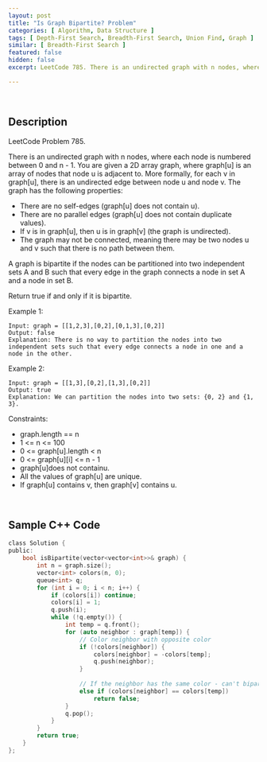 ```yaml
---
layout: post
title: "Is Graph Bipartite? Problem"
categories: [ Algorithm, Data Structure ]
tags: [ Depth-First Search, Breadth-First Search, Union Find, Graph ]
similar: [ Breadth-First Search ]
featured: false
hidden: false
excerpt: LeetCode 785. There is an undirected graph with n nodes, where each node is numbered between 0 and n - 1. You are given a 2D array graph, where graph[u] is an array of nodes that node u is adjacent to. More formally, for each v in graph[u], there is an undirected edge between node u and node v. 

---
```


<br />

## Description

LeetCode Problem 785.

There is an undirected graph with n nodes, where each node is numbered between 0 and n - 1. You are given a 2D array graph, where graph[u] is an array of nodes that node u is adjacent to. More formally, for each v in graph[u], there is an undirected edge between node u and node v. The graph has the following properties:
* There are no self-edges (graph[u] does not contain u).
* There are no parallel edges (graph[u] does not contain duplicate values).
* If v is in graph[u], then u is in graph[v] (the graph is undirected).
* The graph may not be connected, meaning there may be two nodes u and v such that there is no path between them.

A graph is bipartite if the nodes can be partitioned into two independent sets A and B such that every edge in the graph connects a node in set A and a node in set B.

Return true if and only if it is bipartite.

Example 1: 
```
Input: graph = [[1,2,3],[0,2],[0,1,3],[0,2]]
Output: false
Explanation: There is no way to partition the nodes into two independent sets such that every edge connects a node in one and a node in the other.
```

Example 2: 
```
Input: graph = [[1,3],[0,2],[1,3],[0,2]]
Output: true
Explanation: We can partition the nodes into two sets: {0, 2} and {1, 3}.
```

Constraints:
* graph.length == n
* 1 <= n <= 100
* 0 <= graph[u].length < n
* 0 <= graph[u][i] <= n - 1
* graph[u]does not containu.
* All the values of graph[u] are unique.
* If graph[u] contains v, then graph[v] contains u.

<br />

## Sample C++ Code


```c
class Solution {
public:
    bool isBipartite(vector<vector<int>>& graph) {
        int n = graph.size();
        vector<int> colors(n, 0);
        queue<int> q;
        for (int i = 0; i < n; i++) {
            if (colors[i]) continue;
            colors[i] = 1;
            q.push(i);
            while (!q.empty()) {
                int temp = q.front();
                for (auto neighbor : graph[temp]) {
                    // Color neighbor with opposite color
                    if (!colors[neighbor]) {
                        colors[neighbor] = -colors[temp];
                        q.push(neighbor);
                    }
                    
                    // If the neighbor has the same color - can't bipartite.
                    else if (colors[neighbor] == colors[temp]) 
                        return false;
                }
                q.pop();
            }
        }
        return true;
    }
};
```


